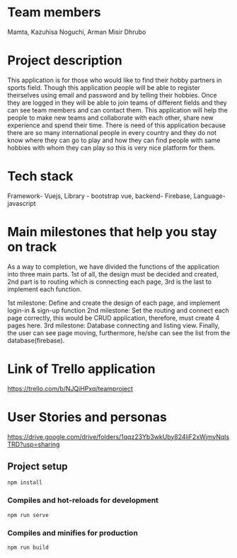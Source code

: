 # Team members
Mamta, Kazuhisa Noguchi, Arman Misir Dhrubo 

# Project description
This application is for those who would like to find their hobby partners in sports field. Though this application people will be able to register theirselves using email and password and by telling their hobbies. Once they are logged in they will be able to join teams of different fields and they can see team members and can contact them. This application will help the people to make new teams and collaborate with each other, share new experience and spend their time. There is need of this application because there are so many international people in every country and they do not know where they can go to play and how they can find people with same hobbies with whom they can play so this is very nice platform for them.
 
# Tech stack
Framework- Vuejs, 
Library - bootstrap vue,
backend- Firebase,
Language- javascript

# Main milestones  that help you stay on track
As a way to completion, we have divided the functions of the application into three main parts. 1st of all, the design must be decided and created, 2nd part is to routing which is connecting each page, 3rd is the last to implement each function.

1st milestone: Define and create the design of each page, and implement login-in & sign-up function
2nd milestone: Set the routing and connect each page correctly, this would be CRUD application, therefore, must create 4 pages here.
3rd milestone: Database connecting and listing view. Finally, the user can see page moving, furthermore, he/she can see the list from the database(firebase).

# Link of Trello application
https://trello.com/b/NJQiHPxq/teamproject

# User Stories and personas
https://drive.google.com/drive/folders/1qqz23Yb3wkUby824ljF2xWjmyNqlsTRD?usp=sharing



## Project setup
```
npm install
```

### Compiles and hot-reloads for development
```
npm run serve
```

### Compiles and minifies for production
```
npm run build
```